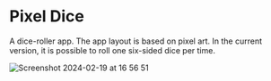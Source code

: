 # Pixel Dice

A dice-roller app. The app layout is based on pixel art. In the current version, it is possible to roll one six-sided dice per time.

![Screenshot 2024-02-19 at 16 56 51](https://github.com/tzanarde/pixel-dice-ios/assets/20328501/2f595228-b063-4bc8-9b47-69e67a6f5b18)

